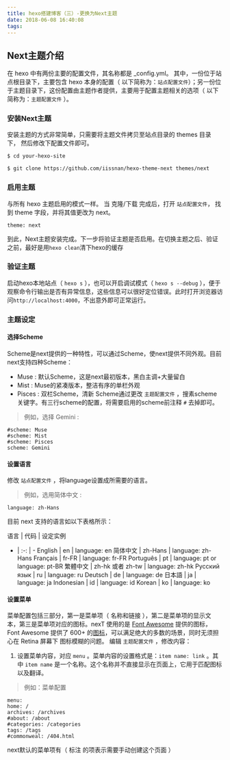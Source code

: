 ```yaml
---
title: hexo搭建博客（三）-更换为Next主题
date: 2018-06-08 16:40:08
tags:
---
```

## Next主题介绍
在 hexo 中有两份主要的配置文件，其名称都是 _config.yml。 其中，一份位于站点根目录下，主要包含 hexo 本身的配置（  以下简称为：`站点配置文件`）；另一份位于主题目录下，这份配置由主题作者提供，主要用于配置主题相关的选项（ 以下简称为：`主题配置文件` ）。

### 安装Next主题
安装主题的方式非常简单，只需要将主题文件拷贝至站点目录的 themes 目录下， 然后修改下配置文件即可。
```bash
$ cd your-hexo-site
```
```bash
$ git clone https://github.com/iissnan/hexo-theme-next themes/next
```

### 启用主题
与所有 hexo 主题启用的模式一样。 当 克隆/下载 完成后，打开 `站点配置文件`， 找到 theme 字段，并将其值更改为 next。

```theme: next```

到此，Next主题安装完成。下一步将验证主题是否启用。在切换主题之后、验证之前，最好是用```hexo clean```清下hexo的缓存

### 验证主题
启动hexo本地站点（ ```hexo s``` ），也可以开启调试模式（ ```hexo s --debug``` ），便于观察命令行输出是否有异常信息，这些信息可以很好定位错误。此时打开浏览器访问```http://localhost:4000```，不出意外即可正常运行。

### 主题设定
#### 选择Scheme
Scheme是next提供的一种特性，可以通过Scheme，使next提供不同外观。目前next支持四种Scheme：
* Muse : 默认Scheme，这是next最初版本，黑白主调+大量留白
* Mist : Muse的紧凑版本，整洁有序的单栏外观
* Pisces : 双栏Scheme，清新
Scheme通过更改 `主题配置文件` ，搜素scheme关键字。有三行scheme的配置，将需要启用的scheme前注释 `#` 去掉即可。

> 例如，选择 Gemini :

    #scheme: Muse
    #scheme: Mist
    #scheme: Pisces
    scheme: Gemini
>

#### 设置语言
修改 `站点配置文件` ，将language设置成所需要的语言。

> 例如，选用简体中文 :

    language: zh-Hans
>

目前 next 支持的语言如以下表格所示：

语言 | 代码 | 设定实例
- | :-: | -
English | en | language: en
简体中文 | zh-Hans | language: zh-Hans
Français | fr-FR | language: fr-FR
Português | pt | language: pt or language: pt-BR
繁體中文 | zh-hk 或者 zh-tw | language: zh-hk
Русский язык | ru | language: ru
Deutsch | de | language: de
日本語 | ja | language: ja
Indonesian | id | language: id
Korean | ko | language: ko

#### 设置菜单
菜单配置包括三部分，第一是菜单项（ 名称和链接 ），第二是菜单项的显示文本，第三是菜单项对应的图标。nexT 使用的是 [Font Awesome](http://fontawesome.io) 提供的图标， Font Awesome 提供了 600+ 的[图标](https://fontawesome.com/icons?from=io)，可以满足绝大的多数的场景，同时无须担心在 Retina 屏幕下 图标模糊的问题。
编辑 `主题配置文件` ，修改内容：

1. 设置菜单内容，对应 `menu` 。菜单内容的设置格式是：`item name: link` 。其中 `item name` 是一个名称。这个名称并不直接显示在页面上，它用于匹配图标以及翻译。

> 例如：菜单配置

    menu:
    home: /
    archives: /archives
    #about: /about
    #categories: /categories
    tags: /tags
    #commonweal: /404.html
>
next默认的菜单项有（ 标注 <i class="fas fa-exclamation-circle"></i> 的项表示需要手动创建这个页面 ）



